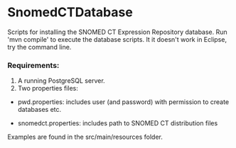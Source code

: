 SnomedCTDatabase
================

Scripts for installing the SNOMED CT Expression Repository database. Run 'mvn compile' to execute the database scripts. It it doesn't work in Eclipse, try the command line.

### Requirements:
1. A running PostgreSQL server.
2. Two properties files:

  * pwd.properties: includes user (and password) with permission to create databases etc.

  * snomedct.properties: includes path to SNOMED CT distribution files

Examples are found in the src/main/resources folder.
